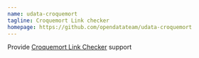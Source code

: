 ```yaml
---
name: udata-croquemort
tagline: Croquemort Link checker
homepage: https://github.com/opendatateam/udata-croquemort
---
```


Provide [Croquemort Link Checker](https://github.com/opendatateam/croquemort/) support

